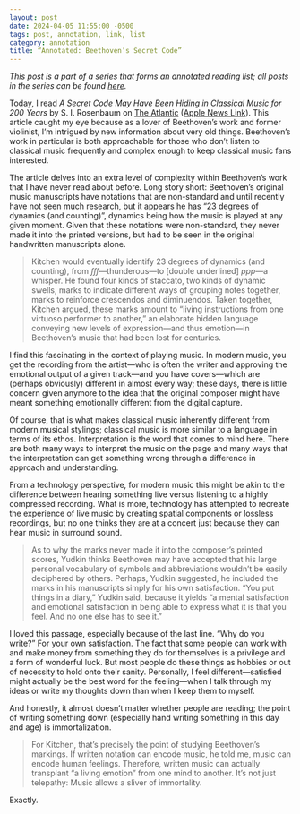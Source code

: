 ```yaml
---
layout: post
date: 2024-04-05 11:55:00 -0500
tags: post, annotation, link, list
category: annotation
title: “Annotated: Beethoven’s Secret Code”
---
```


*This post is a part of a series that forms an annotated reading list; all posts in the series can be found [here](https://engineeredeloquence.com/annotations).*
	
Today, I read *A Secret Code May Have Been Hiding in Classical Music for 200 Years* by S. I. Rosenbaum on [The Atlantic](https://www.theatlantic.com/science/archive/2024/04/beethoven-code-dynamics-manuscript/677964/) ([Apple News Link](https://apple.news/AE3ubXvaxTJGW7BP6VIdMZQ)). This article caught my eye because as a lover of Beethoven’s work and former violinist, I’m intrigued by new information about very old things. Beethoven’s work in particular is both approachable for those who don’t listen to classical music frequently and complex enough to keep classical music fans interested.

The article delves into an extra level of complexity within Beethoven’s work that I have never read about before. Long story short: Beethoven’s original music manuscripts have notations that are non-standard and until recently have not seen much research, but it appears he has “23 degrees of dynamics (and counting)”, dynamics being how the music is played at any given moment. Given that these notations were non-standard, they never made it into the printed versions, but had to be seen in the original handwritten manuscripts alone.

> Kitchen would eventually identify 23 degrees of dynamics (and counting), from *fff*—thunderous—to [double underlined] *ppp*—a whisper. He found four kinds of staccato, two kinds of dynamic swells, marks to indicate different ways of grouping notes together, marks to reinforce crescendos and diminuendos. Taken together, Kitchen argued, these marks amount to “living instructions from one virtuoso performer to another,” an elaborate hidden language conveying new levels of expression—and thus emotion—in Beethoven’s music that had been lost for centuries.

I find this fascinating in the context of playing music. In modern music, you get the recording from the artist—who is often the writer and approving the emotional output of a given track—and you have covers—which are (perhaps obviously) different in almost every way; these days, there is little concern given anymore to the idea that the original composer might have meant something emotionally different from the digital capture.

Of course, that is what makes classical music inherently different from modern musical stylings; classical music is more similar to a language in terms of its ethos. Interpretation is the word that comes to mind here. There are both many ways to interpret the music on the page and many ways that the interpretation can get something wrong through a difference in approach and understanding.

From a technology perspective, for modern music this might be akin to the difference between hearing something live versus listening to a highly compressed recording. What is more, technology has attempted to recreate the experience of live music by creating spatial components or lossless recordings, but no one thinks they are at a concert just because they can hear music in surround sound.

> As to why the marks never made it into the composer’s printed scores, Yudkin thinks Beethoven may have accepted that his large personal vocabulary of symbols and abbreviations wouldn’t be easily deciphered by others. Perhaps, Yudkin suggested, he included the marks in his manuscripts simply for his own satisfaction. “You put things in a diary,” Yudkin said, because it yields “a mental satisfaction and emotional satisfaction in being able to express what it is that you feel. And no one else has to see it.”

I loved this passage, especially because of the last line. “Why do you write?” For your own satisfaction. The fact that some people can work with and make money from something they do for themselves is a privilege and a form of wonderful luck. But most people do these things as hobbies or out of necessity to hold onto their sanity. Personally, I feel different—satisfied might actually be the best word for the feeling—when I talk through my ideas or write my thoughts down than when I keep them to myself.

And honestly, it almost doesn’t matter whether people are reading; the point of writing something down (especially hand writing something in this day and age) is immortalization.

> For Kitchen, that’s precisely the point of studying Beethoven’s markings. If written notation can encode music, he told me, music can encode human feelings. Therefore, written music can actually transplant “a living emotion” from one mind to another. It’s not just telepathy: Music allows a sliver of immortality.

Exactly.